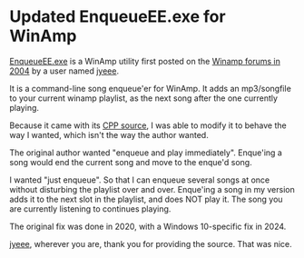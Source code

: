 # Updated EnqueueEE.exe for WinAmp

[EnqueueEE.exe](../BAT-and-UTIL-files-1/enqueueee2024.zip) is a WinAmp utility first posted on the [Winamp forums in 2004](https://forums.winamp.com/forum/developer-center/winamp-development/176397-enqueue-and-play?p=2244202#post2244202) by a user named [jyeee](https://forums.winamp.com/member/160968-jyeee).

It is a command-line song enqueue'er for WinAmp.  It adds an mp3/songfile to your current winamp playlist, as the next song after the one currently playing.

Because it came with its [CPP source](../enqueueee.cpp), I was able to modify it to behave the way I wanted, which isn't the way the author wanted.  

The original author wanted "enqueue and play immediately".  Enque'ing a song would end the current song and move to the enque'd song.

I wanted "just enqueue".  So that I can enqueue several songs at once without disturbing the playlist over and over.  Enque'ing a song in my version adds it to the next slot in the playlist, and does NOT play it.  The song you are currently listening to continues playing. 

The original fix was done in 2020, with a Windows 10-specific fix in 2024.

[jyeee](https://forums.winamp.com/member/160968-jyeee), wherever you are, thank you for providing the source. That was nice.



